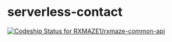 # serverless-contact

[![Codeship Status for RXMAZE1/rxmaze-common-api](https://app.codeship.com/projects/f620c680-ffc0-0136-68a1-1eb9a1959379/status?branch=master)](/projects/322831)